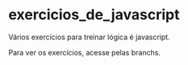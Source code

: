 # exercicios_de_javascript
Vários exercícios para treinar lógica é javascript.

Para ver os exercícios, acesse pelas branchs.
